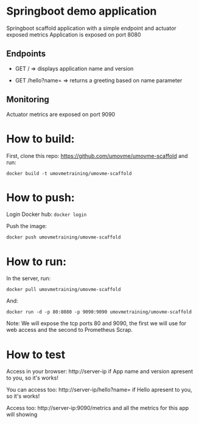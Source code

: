 # Springboot demo application

Springboot scaffold application with a simple endpoint and actuator exposed metrics Application is exposed on port 8080

## Endpoints

* GET / => displays application name and version

* GET /hello?name=<any name> => returns a greeting based on name parameter

## Monitoring

Actuator metrics are exposed on port 9090

# How to build:

First, clone this repo: https://github.com/umovme/umovme-scaffold and run:

```docker build -t umovmetraining/umovme-scaffold```

# How to push:

Login Docker hub: ```docker login```

Push the image:

```docker push umovmetraining/umovme-scaffold```

# How to run:

In the server, run:

```docker pull umovmetraining/umovme-scaffold```

And:

```docker run -d -p 80:8080 -p 9090:9090 umovmetraining/umovme-scaffold```

Note: We will expose the tcp ports 80 and 9090, the first we will use for web access and the second to Prometheus Scrap.

# How to test

Access in your browser: http://server-ip if App name and version apresent to you, so it's works!

You can access too: http://server-ip/hello?name=<any name> if Hello <any name> apresent to you, so it's works!

Access too: http://server-ip:9090/metrics and all the metrics for this app will showing